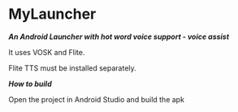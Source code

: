 # MyLauncher

***An Android Launcher with hot word voice support - voice assist***

It uses VOSK and Flite.

Flite TTS must be installed separately.

***How to build***

Open the project in Android Studio and build the apk
 